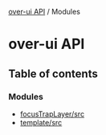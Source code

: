 [over-ui API](README.md) / Modules

# over-ui API

## Table of contents

### Modules

- [focusTrapLayer/src](modules/focusTrapLayer_src.md)
- [template/src](modules/template_src.md)
